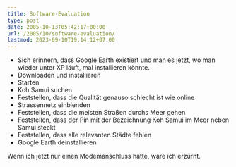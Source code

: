 ```yaml
---
title: Software-Evaluation
type: post
date: 2005-10-13T05:42:17+00:00
url: /2005/10/software-evaluation/
lastmod: 2023-09-10T19:14:12+07:00
---
```

  * Sich erinnern, dass Google Earth existiert und man es jetzt, wo man wieder unter XP läuft, mal installieren könnte.
  * Downloaden und installieren
  * Starten
  * Koh Samui suchen
  * Feststellen, dass die Qualität genauso schlecht ist wie online
  * Strassennetz einblenden
  * Feststellen, dass die meisten Straßen durchs Meer gehen
  * Feststellen, dass der Pin mit der Bezeichnung Koh Samui im Meer neben Samui steckt
  * Feststellen, dass alle relevanten Städte fehlen
  * Google Earth deinstallieren

Wenn ich jetzt nur einen Modemanschluss hätte, wäre ich erzürnt.
